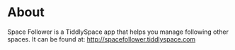 # About
Space Follower is a TiddlySpace app that helps you manage following other spaces. It can be found at: http://spacefollower.tiddlyspace.com

